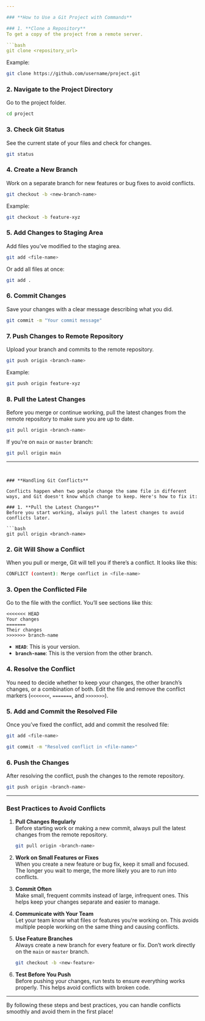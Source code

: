 ```yaml
---

### **How to Use a Git Project with Commands**

### 1. **Clone a Repository**
To get a copy of the project from a remote server.

```bash
git clone <repository_url>
```
Example:
```bash
git clone https://github.com/username/project.git
```

### 2. **Navigate to the Project Directory**
Go to the project folder.

```bash
cd project
```

### 3. **Check Git Status**
See the current state of your files and check for changes.

```bash
git status
```

### 4. **Create a New Branch**
Work on a separate branch for new features or bug fixes to avoid conflicts.

```bash
git checkout -b <new-branch-name>
```
Example:
```bash
git checkout -b feature-xyz
```

### 5. **Add Changes to Staging Area**
Add files you’ve modified to the staging area.

```bash
git add <file-name>
```
Or add all files at once:

```bash
git add .
```

### 6. **Commit Changes**
Save your changes with a clear message describing what you did.

```bash
git commit -m "Your commit message"
```

### 7. **Push Changes to Remote Repository**
Upload your branch and commits to the remote repository.

```bash
git push origin <branch-name>
```
Example:
```bash
git push origin feature-xyz
```

### 8. **Pull the Latest Changes**
Before you merge or continue working, pull the latest changes from the remote repository to make sure you are up to date.

```bash
git pull origin <branch-name>
```
If you're on `main` or `master` branch:
```bash
git pull origin main
```

---
```


### **Handling Git Conflicts**

Conflicts happen when two people change the same file in different ways, and Git doesn't know which change to keep. Here's how to fix it:

### 1. **Pull the Latest Changes**
Before you start working, always pull the latest changes to avoid conflicts later.

```bash
git pull origin <branch-name>
```

### 2. **Git Will Show a Conflict**
When you pull or merge, Git will tell you if there’s a conflict. It looks like this:

```bash
CONFLICT (content): Merge conflict in <file-name>
```

### 3. **Open the Conflicted File**
Go to the file with the conflict. You’ll see sections like this:

```plaintext
<<<<<<< HEAD
Your changes
=======
Their changes
>>>>>>> branch-name
```
- **`HEAD`**: This is your version.
- **`branch-name`**: This is the version from the other branch.

### 4. **Resolve the Conflict**
You need to decide whether to keep your changes, the other branch’s changes, or a combination of both. Edit the file and remove the conflict markers (`<<<<<<<`, `=======`, and `>>>>>>>`).

### 5. **Add and Commit the Resolved File**
Once you’ve fixed the conflict, add and commit the resolved file:

```bash
git add <file-name>
```

```bash
git commit -m "Resolved conflict in <file-name>"
```

### 6. **Push the Changes**
After resolving the conflict, push the changes to the remote repository.

```bash
git push origin <branch-name>
```

---

### **Best Practices to Avoid Conflicts**

1. **Pull Changes Regularly**  
   Before starting work or making a new commit, always pull the latest changes from the remote repository.

   ```bash
   git pull origin <branch-name>
   ```

2. **Work on Small Features or Fixes**  
   When you create a new feature or bug fix, keep it small and focused. The longer you wait to merge, the more likely you are to run into conflicts.

3. **Commit Often**  
   Make small, frequent commits instead of large, infrequent ones. This helps keep your changes separate and easier to manage.

4. **Communicate with Your Team**  
   Let your team know what files or features you're working on. This avoids multiple people working on the same thing and causing conflicts.

5. **Use Feature Branches**  
   Always create a new branch for every feature or fix. Don’t work directly on the `main` or `master` branch.

   ```bash
   git checkout -b <new-feature>
   ```

6. **Test Before You Push**  
   Before pushing your changes, run tests to ensure everything works properly. This helps avoid conflicts with broken code.

---

By following these steps and best practices, you can handle conflicts smoothly and avoid them in the first place!